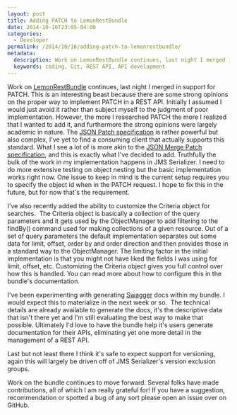 ```yaml
---
layout: post
title: Adding PATCH to LemonRestBundle
date: 2014-10-16T23:05-04:00
categories:
  - Developer
permalink: /2014/10/16/adding-patch-to-lemonrestbundle/
metadata:
  description: Work on LemonRestBundle continues, last night I merged in support for PATCH.
  keywords: coding, Git, REST API, API development
---
```

Work on [LemonRestBundle](http://github.com/stanlemon/rest-bundle) continues, last night I merged in support for PATCH. This is an interesting beast because there are some strong opinions on the proper way to implement PATCH in a REST API. Initially I assumed I would just avoid it rather than subject myself to the judgment of poor implementation. However, the more I researched PATCH the more I realized that I wanted to add it, and furthermore the strong opinions were largely academic in nature. The [JSON Patch specification](https://tools.ietf.org/html/rfc6902) is rather powerful but also complex, I've yet to find a consuming client that actually supports this standard. What I see a lot of is more akin to the [JSON Merge Patch specification](http://tools.ietf.org/html/draft-ietf-appsawg-json-merge-patch-07), and this is exactly what I've decided to add. Truthfully the bulk of the work in my implementation happens in JMS Serializer. I need to do more extensive testing on object nesting but the basic implementation works right now. One issue to keep in mind is the current setup requires you to specify the object id when in the PATCH request. I hope to fix this in the future, but for now that's the requirement.

I've also recently added the ability to customize the Criteria object for searches.  The Criteria object is basically a collection of the query parameters and it gets used by the ObjectManager to add filtering to the findBy() command used for making collections of a given resource. Out of a set of query parameters the default implementation separates out some data for limit, offset, order by and order direction and then provides those in a standard way to the ObjectManager. The limiting factor in the initial implementation is that you might not have liked the fields I was using for limit, offset, etc. Customizing the Criteria object gives you full control over how this is handled. You can read more about how to configure this in the bundle's documentation.

I've been experimenting with generating [Swagger](http://swagger.io) docs within my bundle. I would expect this to materialize in the next week or so.  The technical details are already available to generate the docs, it's the descriptive data that isn't there yet and I'm still evaluating the best way to make that possible. Ultimately I'd love to have the bundle help it's users generate documentation for their APIs, eliminating yet one more detail in the management of a REST API.

Last but not least there I think it's safe to expect support for versioning, again this will largely be driven off of JMS Serializer's version exclusion groups.

Work on the bundle continues to move forward. Several folks have made contributions, all of which I am really grateful for! If you have a suggestion, recommendation or spotted a bug of any sort please open an issue over on GitHub.
